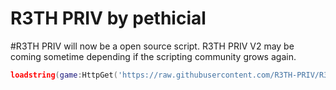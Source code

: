# R3TH PRIV by pethicial

#R3TH PRIV will now be a open source script.
R3TH PRIV V2 may be coming sometime depending if the scripting community grows again.

```lua
loadstring(game:HttpGet('https://raw.githubusercontent.com/R3TH-PRIV/R3TH-PRIV/main/loader.lua'))()
```
